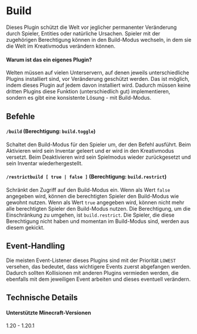 # Build
Dieses Plugin schützt die Welt vor jeglicher permanenter Veränderung durch Spieler, Entities oder natürliche Ursachen. 
Spieler mit der zugehörigen Berechtigung können in den Build-Modus wechseln, in dem sie die Welt im Kreativmodus verändern können.

#### Warum ist das ein eigenes Plugin?
Welten müssen auf vielen Unterservern, auf denen jeweils unterschiedliche Plugins installiert sind, vor Veränderung geschützt werden. Das ist möglich, indem dieses Plugin auf jedem davon installiert wird. Dadurch müssen keine dritten Plugins diese Funktion (unterschiedlich gut) implementieren, sondern es gibt eine konsistente Lösung - mit Build-Modus.


## Befehle
#### `/build` (Berechtigung: `build.toggle`)
Schaltet den Build-Modus für den Spieler um, der den Befehl ausführt. Beim Aktivieren wird sein Inventar geleert und er wird in den Kreativmodus versetzt. Beim Deaktivieren wird sein Spielmodus wieder zurückgesetzt und sein Inventar wiederhergestellt.

#### `/restrictbuild [ true | false ]` (Berechtigung: `build.restrict`)
Schränkt den Zugriff auf den Build-Modus ein. Wenn als Wert `false` angegeben wird, können die berechtigten Spieler den Build-Modus wie gewohnt nutzen. Wenn als Wert `true` angegeben wird, können nicht mehr alle berechtigten Spieler den Build-Modus nutzen. Die Berechtigung, um die Einschränkung zu umgehen, ist `build.restrict`. Die Spieler, die diese Berechtigung nicht haben und momentan im Build-Modus sind, werden aus diesem gekickt.

## Event-Handling
Die meisten Event-Listener dieses Plugins sind mit der Priorität `LOWEST` versehen, das bedeutet, dass wichtigere Events zuerst abgefangen werden. Dadurch sollten Kollisionen mit anderen Plugins vermieden werden, die ebenfalls mit dem jeweiligen Event arbeiten und dieses eventuell verändern.

## Technische Details
#### Unterstützte Minecraft-Versionen
1.20 - 1.20.1
